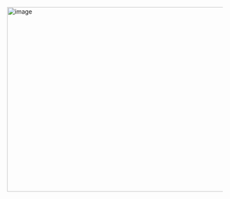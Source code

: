 <img width="1127" height="432" alt="image" src="https://github.com/user-attachments/assets/0cee3868-fbe3-4eb5-b181-b7e65bf2dc1e" />

